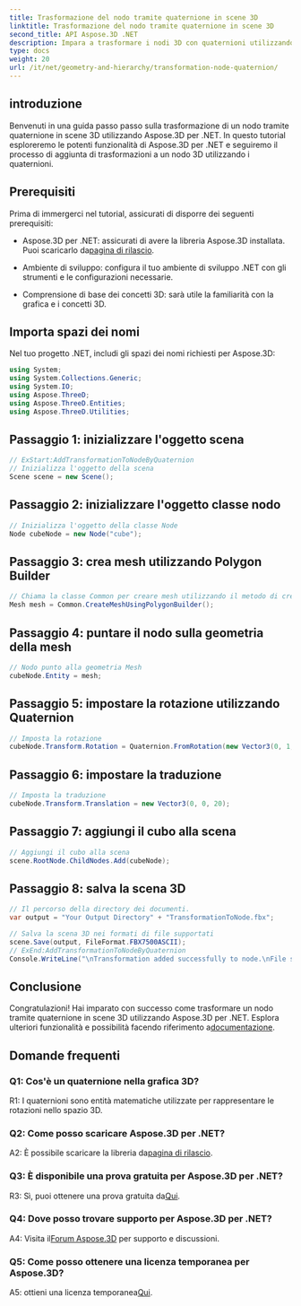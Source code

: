 ```yaml
---
title: Trasformazione del nodo tramite quaternione in scene 3D
linktitle: Trasformazione del nodo tramite quaternione in scene 3D
second_title: API Aspose.3D .NET
description: Impara a trasformare i nodi 3D con quaternioni utilizzando Aspose.3D per .NET. Guida passo passo per principianti.
type: docs
weight: 20
url: /it/net/geometry-and-hierarchy/transformation-node-quaternion/
---
```

## introduzione

Benvenuti in una guida passo passo sulla trasformazione di un nodo tramite quaternione in scene 3D utilizzando Aspose.3D per .NET. In questo tutorial esploreremo le potenti funzionalità di Aspose.3D per .NET e seguiremo il processo di aggiunta di trasformazioni a un nodo 3D utilizzando i quaternioni.

## Prerequisiti

Prima di immergerci nel tutorial, assicurati di disporre dei seguenti prerequisiti:

-  Aspose.3D per .NET: assicurati di avere la libreria Aspose.3D installata. Puoi scaricarlo da[pagina di rilascio](https://releases.aspose.com/3d/net/).

- Ambiente di sviluppo: configura il tuo ambiente di sviluppo .NET con gli strumenti e le configurazioni necessarie.

- Comprensione di base dei concetti 3D: sarà utile la familiarità con la grafica e i concetti 3D.

## Importa spazi dei nomi

Nel tuo progetto .NET, includi gli spazi dei nomi richiesti per Aspose.3D:

```csharp
using System;
using System.Collections.Generic;
using System.IO;
using Aspose.ThreeD;
using Aspose.ThreeD.Entities;
using Aspose.ThreeD.Utilities;
```

## Passaggio 1: inizializzare l'oggetto scena

```csharp
// ExStart:AddTransformationToNodeByQuaternion
// Inizializza l'oggetto della scena
Scene scene = new Scene();
```

## Passaggio 2: inizializzare l'oggetto classe nodo

```csharp
// Inizializza l'oggetto della classe Node
Node cubeNode = new Node("cube");
```

## Passaggio 3: crea mesh utilizzando Polygon Builder

```csharp
// Chiama la classe Common per creare mesh utilizzando il metodo di creazione poligoni per impostare l'istanza della mesh
Mesh mesh = Common.CreateMeshUsingPolygonBuilder();
```

## Passaggio 4: puntare il nodo sulla geometria della mesh

```csharp
// Nodo punto alla geometria Mesh
cubeNode.Entity = mesh;
```

## Passaggio 5: impostare la rotazione utilizzando Quaternion

```csharp
// Imposta la rotazione
cubeNode.Transform.Rotation = Quaternion.FromRotation(new Vector3(0, 1, 0), new Vector3(0.3, 0.5, 0.1));            
```

## Passaggio 6: impostare la traduzione

```csharp
// Imposta la traduzione
cubeNode.Transform.Translation = new Vector3(0, 0, 20);            
```

## Passaggio 7: aggiungi il cubo alla scena

```csharp
// Aggiungi il cubo alla scena
scene.RootNode.ChildNodes.Add(cubeNode);
```

## Passaggio 8: salva la scena 3D

```csharp
// Il percorso della directory dei documenti.
var output = "Your Output Directory" + "TransformationToNode.fbx";

// Salva la scena 3D nei formati di file supportati
scene.Save(output, FileFormat.FBX7500ASCII);
// ExEnd:AddTransformationToNodeByQuaternion
Console.WriteLine("\nTransformation added successfully to node.\nFile saved at " + output);
```

## Conclusione

Congratulazioni! Hai imparato con successo come trasformare un nodo tramite quaternione in scene 3D utilizzando Aspose.3D per .NET. Esplora ulteriori funzionalità e possibilità facendo riferimento a[documentazione](https://reference.aspose.com/3d/net/).

## Domande frequenti

### Q1: Cos'è un quaternione nella grafica 3D?

R1: I quaternioni sono entità matematiche utilizzate per rappresentare le rotazioni nello spazio 3D.

### Q2: Come posso scaricare Aspose.3D per .NET?

 A2: È possibile scaricare la libreria da[pagina di rilascio](https://releases.aspose.com/3d/net/).

### Q3: È disponibile una prova gratuita per Aspose.3D per .NET?

 R3: Sì, puoi ottenere una prova gratuita da[Qui](https://releases.aspose.com/).

### Q4: Dove posso trovare supporto per Aspose.3D per .NET?

 A4: Visita il[Forum Aspose.3D](https://forum.aspose.com/c/3d/18) per supporto e discussioni.

### Q5: Come posso ottenere una licenza temporanea per Aspose.3D?

 A5: ottieni una licenza temporanea[Qui](https://purchase.aspose.com/temporary-license/).
